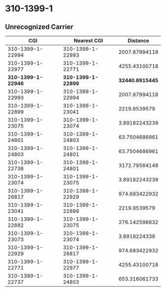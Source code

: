 # 310-1399-1
## Unrecognized Carrier


| CGI | Nearest CGI | Distance |
|-----|-------------|----------|
| 310-1399-1-22994 | 310-1399-1-22993 | 2007.87994118 |
| 310-1399-1-22977 | 310-1399-1-22771 | 4255.43100718 |
| **310-1399-1-22946** | **310-1399-1-22899** | **32440.8915445** |
| 310-1399-1-22993 | 310-1399-1-22994 | 2007.87994118 |
| 310-1399-1-22899 | 310-1399-1-23041 | 2219.8539579 |
| 310-1399-1-23075 | 310-1399-1-23074 | 3.89182243239 |
| 310-1399-1-24801 | 310-1399-1-24803 | 63.7504686961 |
| 310-1399-1-24803 | 310-1399-1-24801 | 63.7504686961 |
| 310-1399-1-22738 | 310-1399-1-24801 | 3172.79564148 |
| 310-1399-1-23074 | 310-1399-1-23075 | 3.89182243239 |
| 310-1399-1-26817 | 310-1399-1-22929 | 974.683422932 |
| 310-1399-1-23041 | 310-1399-1-22899 | 2219.8539579 |
| 310-1399-1-22882 | 310-1399-1-23075 | 276.142598832 |
| 310-1399-1-23073 | 310-1399-1-23074 | 3.8918224338 |
| 310-1399-1-22929 | 310-1399-1-26817 | 974.683422932 |
| 310-1399-1-22771 | 310-1399-1-22977 | 4255.43100718 |
| 310-1399-1-22737 | 310-1399-1-24803 | 653.316061733 |
